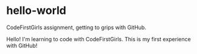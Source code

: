 # hello-world
CodeFirstGirls assignment, getting to grips with GitHub.

Hello! I'm learning to code with CodeFirstGirls. This is my first experience with GitHub!

